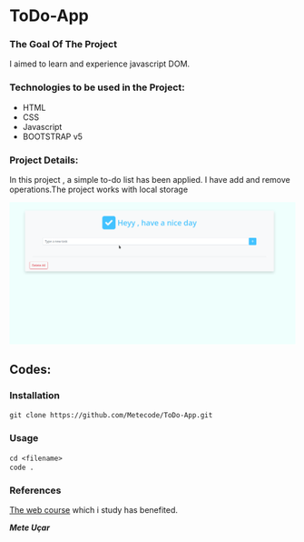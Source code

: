# ToDo-App

### The Goal Of The Project
I aimed to learn and experience javascript DOM.

### Technologies to be used in the Project:
<ul>
<li>HTML</li>
<li>CSS</li>
<li>Javascript</li>
<li>BOOTSTRAP v5</li>
</ul>

### Project Details:
In this project , a simple to-do list has been applied. I have add and remove operations.The project works with local storage

![example](/css/img/Peek%202022-03-09%2000-35.gif)

## Codes:
### Installation

```
git clone https://github.com/Metecode/ToDo-App.git
```
### Usage

```
cd <filename>
code .
```
### References

[The web course](https://www.udemy.com/course/komple-web-developer-kursu/) which i study has benefited.


***Mete Uçar***


